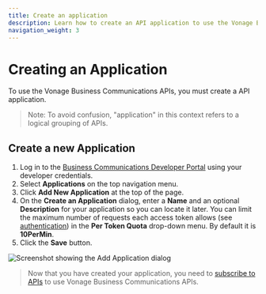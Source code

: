 ```yaml
---
title: Create an application
description: Learn how to create an API application to use the Vonage Business Communications APIs
navigation_weight: 3
---
```


# Creating an Application

To use the Vonage Business Communications APIs, you must create a API application.

> Note: To avoid confusion, "application" in this context refers to a logical grouping of APIs.

## Create a new Application

1. Log in to the [Business Communications Developer Portal](https://apimanager.uc.vonage.com/) using your developer credentials.
2. Select **Applications** on the top navigation menu.
3. Click **Add New Application** at the top of the page.
4. On the **Create an Application** dialog, enter a **Name** and an optional **Description** for your application so you can locate it later. You can limit the maximum number of requests each access token allows (see [authentication](/getting-started/create-an-access-token)) in the **Per Token Quota** drop-down menu. By default it is **10PerMin**.
5. Click the **Save** button.

![Screenshot showing the Add Application dialog](/images/vbc/getting-started/create-application.png)

> Now that you have created your application, you need to [subscribe to APIs](/getting-started/subscribe-to-apis) to use Vonage Business Communications APIs.
